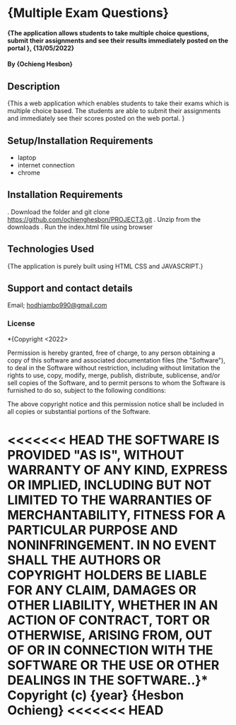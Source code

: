 # {Multiple Exam Questions}

#### {The application allows students to take multiple choice questions, submit their assignments and see their results immediately posted on the portal }, {13/05/2022}

#### By **{Ochieng Hesbon}**

## Description

{This a web application which enables students to take their exams which is multiple choice based. The students are able to submit their assignments and immediately see their scores posted on the web portal. }

## Setup/Installation Requirements

- laptop
- internet connection
- chrome

## Installation Requirements

. Download the folder and git clone https://github.com/ochienghesbon/PROJECT3.git
. Unzip from the downloads
. Run the index.html file using browser

## Technologies Used

{The application is purely built using HTML CSS and JAVASCRIPT.}

## Support and contact details

Email; hodhiambo990@gmail.com

### License

\*{Copyright <2022> <Hesbon Ochieng>

Permission is hereby granted, free of charge, to any person obtaining a copy of this software and associated documentation files (the "Software"), to deal in the Software without restriction, including without limitation the rights to use, copy, modify, merge, publish, distribute, sublicense, and/or sell copies of the Software, and to permit persons to whom the Software is furnished to do so, subject to the following conditions:

The above copyright notice and this permission notice shall be included in all copies or substantial portions of the Software.

<<<<<<< HEAD
THE SOFTWARE IS PROVIDED "AS IS", WITHOUT WARRANTY OF ANY KIND, EXPRESS OR IMPLIED, INCLUDING BUT NOT LIMITED TO THE WARRANTIES OF MERCHANTABILITY, FITNESS FOR A PARTICULAR PURPOSE AND NONINFRINGEMENT. IN NO EVENT SHALL THE AUTHORS OR COPYRIGHT HOLDERS BE LIABLE FOR ANY CLAIM, DAMAGES OR OTHER LIABILITY, WHETHER IN AN ACTION OF CONTRACT, TORT OR OTHERWISE, ARISING FROM, OUT OF OR IN CONNECTION WITH THE SOFTWARE OR THE USE OR OTHER DEALINGS IN THE SOFTWARE..}\*
Copyright (c) {year} **{Hesbon Ochieng}**
<<<<<<< HEAD
=======
